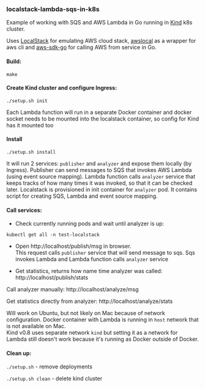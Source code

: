 ### localstack-lambda-sqs-in-k8s
Example of working with SQS and AWS Lambda in Go running in [Kind](https://kind.sigs.k8s.io/docs/user/quick-start/) k8s cluster. 

Uses [LocalStack](https://github.com/localstack/localstack) for emulating AWS cloud stack, 
[awslocal](https://github.com/localstack/awscli-local) as a wrapper for aws cli
 and [aws-sdk-go](github.com/aws/aws-sdk-go) for calling AWS from service in Go.

#### Build:
```
make
```

#### Create Kind cluster and configure Ingress:
```
./setup.sh init
```
Each Lambda function will run in a separate Docker container and docker socket needs to be mounted into the 
localstack container, so config for Kind has it mounted too

#### Install
```
./setup.sh install
```
It will run 2 services: `publisher` and `analyzer` and expose them locally (by Ingress). Publisher can send messages to SQS 
that invokes AWS Lambda (using event source mapping). Lambda function calls `analyzer` service that keeps tracks of 
how many times it was invoked, so that it can be checked later. Localstack is provisioned in init container for `analyzer` pod. 
It contains script for creating SQS, Lambda and event source mapping.

#### Call services:
- Check currently running pods and wait until analyzer is up:
```
kubectl get all -n test-localstack
```

- Open http://localhost/publish/msg in browser.<br>
This request calls `publisher` service that will send message to sqs. 
Sqs invokes Lambda and Lambda function calls `analyzer` service

- Get statistics, returns how name time analyzer was called: http://localhost/publish/stats

Call analyzer manually:
http://localhost/analyze/msg

Get statistics directly from analyzer:
http://localhost/analyze/stats

 Will work on Ubuntu, but not likely on Mac because of network configuration. Docker container with Lambda 
 is running in `host` network that is not available on Mac. <br>
 Kind v0.8 uses separate network `kind` but setting it as a network for Lambda still doesn't work because it's 
 running as Docker outside of Docker.
 
 #### Clean up:
 
 `./setup.sh` - remove deployments 
 
 `./setup.sh clean` - delete kind cluster




